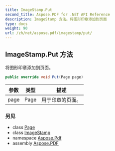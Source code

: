 ```yaml
---
title: ImageStamp.Put
second_title: Aspose.PDF for .NET API Reference
description: ImageStamp 方法。将图形印章添加到页面
type: docs
weight: 90
url: /zh/net/aspose.pdf/imagestamp/put/
---
```

## ImageStamp.Put 方法

将图形印章添加到页面。

```csharp
public override void Put(Page page)
```

| 参数 | 类型 | 描述 |
| --- | --- | --- |
| page | Page | 用于印章的页面。 |

### 另见

* class [Page](../../page/)
* class [ImageStamp](../)
* namespace [Aspose.Pdf](../../../aspose.pdf/)
* assembly [Aspose.PDF](../../../)